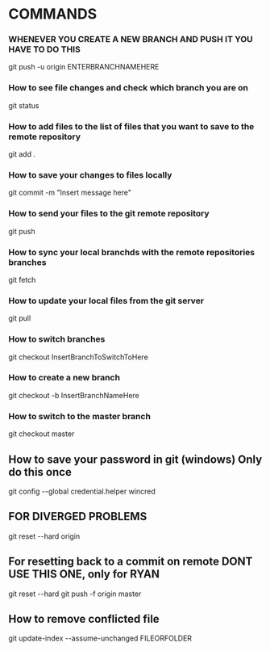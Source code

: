 # COMMANDS #

### WHENEVER YOU CREATE A NEW BRANCH AND PUSH IT YOU HAVE TO DO THIS
git push -u origin ENTERBRANCHNAMEHERE

### How to see file changes and check which branch you are on
git status

### How to add files to the list of files that you want to save to the remote repository
git add .

### How to save your changes to files locally
git commit -m "Insert message here"

### How to send your files to the git remote repository
git push


### How to sync your local branchds with the remote repositories branches
git fetch

### How to update your local files from the git server
git pull

### How to switch branches
git checkout InsertBranchToSwitchToHere

### How to create a new branch
git checkout -b InsertBranchNameHere

### How to switch to the master branch
git checkout master

## How to save your password in git (windows) Only do this once
git config --global credential.helper wincred

## FOR DIVERGED PROBLEMS
git reset --hard origin

## For resetting back to a commit on remote DONT USE THIS ONE, only for RYAN
git reset --hard <commit-hash>
git push -f origin master

## How to remove conflicted file
git update-index --assume-unchanged FILEORFOLDER